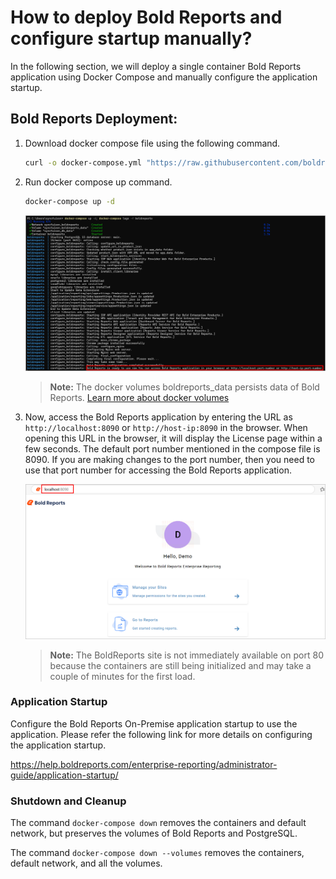 # How to deploy Bold Reports and configure startup manually?

In the following section, we will deploy a single container Bold Reports application using Docker Compose and manually configure the application startup.

## Bold Reports Deployment:

1. Download docker compose file using the following command.
   ```sh
   curl -o docker-compose.yml "https://raw.githubusercontent.com/boldreports/bold-reports-docker/master/deploy/single-container/docker-compose.yml"
   ```
2. Run docker compose up command.
   ```sh
   docker-compose up -d
   ```
   ![docker-compose-up](./images/docker-compose-up.png)
   > **Note:** The docker volumes boldreports_data persists data of Bold Reports. [Learn more about docker volumes](https://docs.docker.com/storage/volumes/)
3.  Now, access the Bold Reports application by entering the URL as `http://localhost:8090` or `http://host-ip:8090` in the browser. When opening this URL in the browser, it will display the License page within a few seconds. The default port number mentioned in the compose file is 8090. If you are making changes to the port number, then you need to use that port number for accessing the Bold Reports application.

     ![docker-startup](../docs/images/docker-startup.png)
    > **Note:** The BoldReports site is not immediately available on port 80 because the containers are still being initialized and may take a couple of minutes for the first load.

### Application Startup

Configure the Bold Reports On-Premise application startup to use the application. Please refer the following link for more details on configuring the application startup.

https://help.boldreports.com/enterprise-reporting/administrator-guide/application-startup/

### Shutdown and Cleanup

The command `docker-compose down` removes the containers and default network, but preserves the volumes of Bold Reports and PostgreSQL.

The command `docker-compose down --volumes` removes the containers, default network, and all the volumes.
